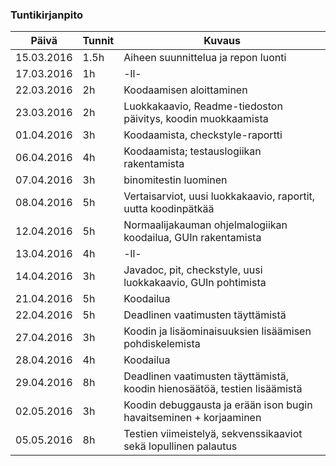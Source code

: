 ﻿### Tuntikirjanpito
Päivä | Tunnit | Kuvaus
--------------- | ----- | ------
15.03.2016 | 1.5h | Aiheen suunnittelua ja repon luonti
17.03.2016 | 1h | -ll-
22.03.2016 | 2h | Koodaamisen aloittaminen
23.03.2016 | 2h | Luokkakaavio, Readme-tiedoston päivitys, koodin muokkaamista
01.04.2016 | 3h | Koodaamista, checkstyle-raportti
06.04.2016 | 4h | Koodaamista; testauslogiikan rakentamista
07.04.2016 | 3h | binomitestin luominen
08.04.2016 | 5h | Vertaisarviot, uusi luokkakaavio, raportit, uutta koodinpätkää
12.04.2016 | 5h | Normaalijakauman ohjelmalogiikan koodailua, GUIn rakentamista
13.04.2016 | 4h | -ll-
14.04.2016 | 3h | Javadoc, pit, checkstyle, uusi luokkakaavio, GUIn pohtimista
21.04.2016 | 5h | Koodailua
22.04.2016 | 5h | Deadlinen vaatimusten täyttämistä
27.04.2016 | 3h | Koodin ja lisäominaisuuksien lisäämisen pohdiskelemista
28.04.2016 | 4h | Koodailua
29.04.2016 | 8h | Deadlinen vaatimusten täyttämistä, koodin hienosäätöä, testien lisäämistä
02.05.2016 | 3h | Koodin debuggausta ja erään ison bugin havaitseminen + korjaaminen
05.05.2016 | 8h | Testien viimeistelyä, sekvenssikaaviot sekä lopullinen palautus